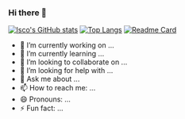 ### Hi there 👋

<!--
**Isco170/Isco170** is a ✨ _special_ ✨ repository because its `README.md` (this file) appears on your GitHub profile.-->

[![Isco's GitHub stats](https://github-readme-stats.vercel.app/api?username=Isco170)](https://github.com/Isco170/Isco170)
[![Top Langs](https://github-readme-stats.vercel.app/api/top-langs/?username=Isco170)](https://github.com/Isco170/Isco170)
[![Readme Card](https://github-readme-stats.vercel.app/api/pin/?username=Isco170&repo=Isco170)](https://github.com/Isco170/Isco170)
- 🔭 I’m currently working on ...
- 🌱 I’m currently learning ...
- 👯 I’m looking to collaborate on ...
- 🤔 I’m looking for help with ...
- 💬 Ask me about ...
- 📫 How to reach me: ...
- 😄 Pronouns: ...
- ⚡ Fun fact: ...
